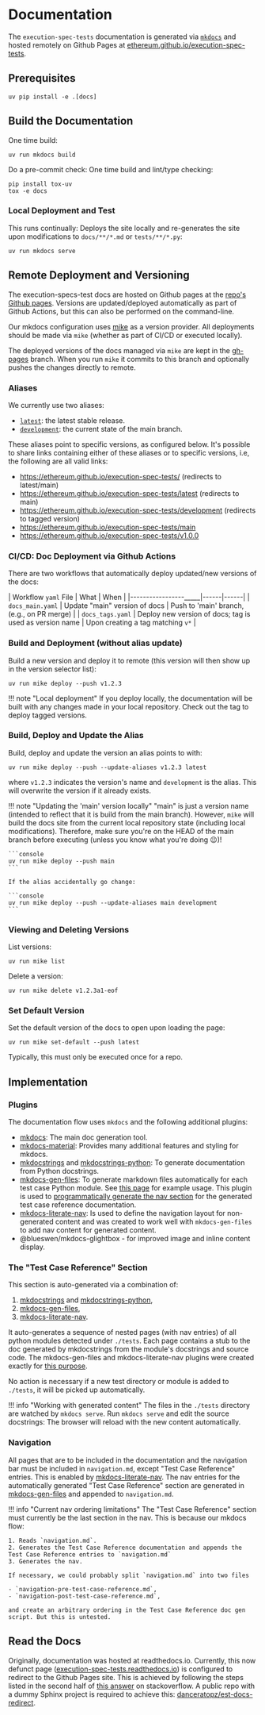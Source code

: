 # Documentation

The `execution-spec-tests` documentation is generated via [`mkdocs`](https://www.mkdocs.org/) and hosted remotely on Github Pages at [ethereum.github.io/execution-spec-tests](https://ethereum.github.io/execution-spec-tests/).

## Prerequisites

```console
uv pip install -e .[docs]
```

## Build the Documentation

One time build:

```console
uv run mkdocs build
```

Do a pre-commit check: One time build and lint/type checking:

```console
pip install tox-uv
tox -e docs
```

### Local Deployment and Test

This runs continually: Deploys the site locally and re-generates the site upon modifications to `docs/**/*.md` or `tests/**/*.py`:

```console
uv run mkdocs serve
```

## Remote Deployment and Versioning

The execution-specs-test docs are hosted on Github pages at the [repo's Github pages](https://ethereum.github.io/execution-spec-tests/). Versions are updated/deployed automatically as part of Github Actions, but this can also be performed on the command-line.

Our mkdocs configuration uses [mike](https://github.com/jimporter/mike) as a version provider. All deployments should be made via `mike` (whether as part of CI/CD or executed locally).

The deployed versions of the docs managed via `mike` are kept in the [gh-pages](https://github.com/ethereum/execution-spec-tests/tree/gh-pages) branch. When you run `mike` it commits to this branch and optionally pushes the changes directly to remote.

### Aliases

We currently use two aliases:

- [`latest`](https://ethereum.github.io/execution-spec-tests/latest): the latest stable release.
- [`development`](https://ethereum.github.io/execution-spec-tests/development): the current state of the main branch.

These aliases point to specific versions, as configured below. It's possible to share links containing either of these aliases or to specific versions, i.e, the following are all valid links:

- https://ethereum.github.io/execution-spec-tests/ (redirects to latest/main)
- https://ethereum.github.io/execution-spec-tests/latest (redirects to main)
- https://ethereum.github.io/execution-spec-tests/development (redirects to tagged version)
- https://ethereum.github.io/execution-spec-tests/main
- https://ethereum.github.io/execution-spec-tests/v1.0.0

### CI/CD: Doc Deployment via Github Actions

There are two workflows that automatically deploy updated/new versions of the docs:

| Workflow `yaml` File | What | When |
|-----------------_____|------|------|
| `docs_main.yaml`     | Update "main" version of docs | Push to 'main' branch, (e.g., on PR merge) |
| `docs_tags.yaml`     | Deploy new version of docs; tag is used as version name | Upon creating a tag matching `v*` |

### Build and Deployment (without alias update)

Build a new version and deploy it to remote (this version will then show up in the version selector list):

```console
uv run mike deploy --push v1.2.3
```

!!! note "Local deployment"
    If you deploy locally, the documentation will be built with any changes made in your local repository. Check out the tag to deploy tagged versions.

### Build, Deploy and Update the Alias

Build, deploy and update the version an alias points to with:

```console
uv run mike deploy --push --update-aliases v1.2.3 latest
```

where `v1.2.3` indicates the version's name and `development` is the alias. This will overwrite the version if it already exists.  

!!! note "Updating the 'main' version locally"
    "main" is just a version name (intended to reflect that it is build from the main branch). However, `mike` will build the docs site from the current local repository state (including local modifications). Therefore, make sure you're on the HEAD of the main branch before executing (unless you know what you're doing :wink:)!

    ```console
    uv run mike deploy --push main
    ```

    If the alias accidentally go change:

    ```console
    uv run mike deploy --push --update-aliases main development
    ```

### Viewing and Deleting Versions

List versions:

```console
uv run mike list
```

Delete a version:

```console
uv run mike delete v1.2.3a1-eof
```

### Set Default Version

Set the default version of the docs to open upon loading the page:

```console
uv run mike set-default --push latest
```

Typically, this must only be executed once for a repo.

## Implementation

### Plugins

The documentation flow uses `mkdocs` and the following additional plugins:

- [mkdocs](https://www.mkdocs.org/): The main doc generation tool.
- [mkdocs-material](https://squidfunk.github.io/mkdocs-material): Provides many additional features and styling for mkdocs.
- [mkdocstrings](https://mkdocstrings.github.io/) and [mkdocstrings-python](https://mkdocstrings.github.io/python/): To generate documentation from Python docstrings.
- [mkdocs-gen-files](https://oprypin.github.io/mkdocs-gen-files): To generate markdown files automatically for each test case Python module. See [this page](https://mkdocstrings.github.io/crystal/quickstart/migrate.html) for example usage. This plugin is used to [programmatically generate the nav section](https://oprypin.github.io/mkdocs-gen-files/extras.html) for the generated test case reference documentation.
- [mkdocs-literate-nav](https://oprypin.github.io/mkdocs-literate-nav/index.html): Is used to define the navigation layout for non-generated content and was created to work well with `mkdocs-gen-files` to add nav content for generated content.
- @blueswen/mkdocs-glightbox - for improved image and inline content display.

### The "Test Case Reference" Section

This section is auto-generated via a combination of:

1. [mkdocstrings](https://mkdocstrings.github.io/) and [mkdocstrings-python](https://mkdocstrings.github.io/python/),
2. [mkdocs-gen-files](https://oprypin.github.io/mkdocs-gen-files),
3. [mkdocs-literate-nav](https://oprypin.github.io/mkdocs-literate-nav/index.html).

It auto-generates a sequence of nested pages (with nav entries) of all python modules detected under `./tests`. Each page contains a stub to the doc generated by mkdocstrings from the module's docstrings and source code. The mkdocs-gen-files and mkdocs-literate-nav plugins were created exactly for [this purpose](https://mkdocstrings.github.io/crystal/quickstart/migrate.html).

No action is necessary if a new test directory or module is added to `./tests`, it will be picked up automatically.

!!! info "Working with generated content"
    The files in the `./tests` directory are watched by `mkdocs serve`. Run `mkdocs serve` and edit the source docstrings: The browser will reload with the new content automatically.

### Navigation

All pages that are to be included in the documentation and the navigation bar must be included in `navigation.md`, except "Test Case Reference" entries. This is enabled by [mkdocs-literate-nav](https://oprypin.github.io/mkdocs-literate-nav/index.html). The nav entries for the automatically generated "Test Case Reference" section are generated in [mkdocs-gen-files](https://oprypin.github.io/mkdocs-gen-files) and appended to `navigation.md`.

!!! info "Current nav ordering limitations"
    The "Test Case Reference" section must currently be the last section in the nav. This is because our mkdocs flow:

    1. Reads `navigation.md`.
    2. Generates the Test Case Reference documentation and appends the Test Case Reference entries to `navigation.md`
    3. Generates the nav.

    If necessary, we could probably split `navigation.md` into two files
    
    - `navigation-pre-test-case-reference.md`,
    - `navigation-post-test-case-reference.md`,

    and create an arbitrary ordering in the Test Case Reference doc gen script. But this is untested.

## Read the Docs

Originally, documentation was hosted at readthedocs.io. Currently, this now defunct page ([execution-spec-tests.readthedocs.io](https://execution-spec-tests.readthedocs.io)) is configured to redirect to the Github Pages site. This is achieved by following the steps listed in the second half of [this answer](https://stackoverflow.com/a/69928404) on stackoverflow. A public repo with a dummy Sphinx project is required to achieve this: [danceratopz/est-docs-redirect](https://github.com/danceratopz/est-docs-redirect).
